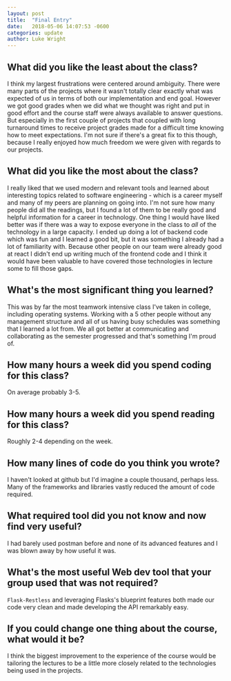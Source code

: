 ```yaml
---
layout: post
title:  "Final Entry"
date:   2018-05-06 14:07:53 -0600
categories: update
author: Luke Wright
---
```

## What did you like the least about the class?

I think my largest frustrations were centered around ambiguity. There were many parts of the projects where it wasn't totally clear exactly what was expected of us in terms of both our implementation and end goal. However we got good grades when we did what we thought was right and put in good effort and the course staff were always available to answer questions. But especially in the first couple of projects that coupled with long turnaround times to receive project grades made for a difficult time knowing how to meet expectations. I'm not sure if there's a great fix to this though, because I really enjoyed how much freedom we were given with regards to our projects.

## What did you like the most about the class?

I really liked that we used modern and relevant tools and learned about interesting topics related to software engineering - which is a career myself and many of my peers are planning on going into. I'm not sure how many people did all the readings, but I found a lot of them to be really good and helpful information for a career in technology. One thing I would have liked better was if there was a way to expose everyone in the class to *all* of the technology in a large capacity. I ended up doing a lot of backend code which was fun and I learned a good bit, but it was something I already had a lot of familiarity with. Because other people on our team were already good at react I didn't end up writing much of the frontend code and I think it would have been valuable to have covered those technologies in lecture some to fill those gaps.

## What's the most significant thing you learned?

This was by far the most teamwork intensive class I've taken in college, including operating systems. Working with a 5 other people without any management structure and all of us having busy schedules was something that I learned a lot from. We all got better at communicating and collaborating as the semester progressed and that's something I'm proud of.

## How many hours a week did you spend coding for this class?

On average probably 3-5.

## How many hours a week did you spend reading for this class?

Roughly 2-4 depending on the week.

## How many lines of code do you think you wrote?

I haven't looked at github but I'd imagine a couple thousand, perhaps less. Many of the frameworks and libraries vastly reduced the amount of code required.

## What required tool did you not know and now find very useful?

I had barely used postman before and none of its advanced features and I was blown away by how useful it was.

## What's the most useful Web dev tool that your group used that was not required?

`Flask-Restless` and leveraging Flasks's blueprint features both made our code very clean and made developing the API remarkably easy.

## If you could change one thing about the course, what would it be?

I think the biggest improvement to the experience of the course would be tailoring the lectures to be a little more closely related to the technologies being used in the projects.
